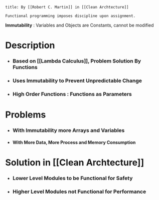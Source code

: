 
```ad-note
title: By [[Robert C. Martin]] in [[Clean Archtecture]] 

Functional programming imposes discipline upon assignment.

```
**Immutability** : Variables and Objects are Constants, cannot be modified


# Description

- ### Based on [[Lambda Calculus]], Problem Solution By Functions
- ### Uses Immutability to Prevent Unpredictable Change
- ### High Order Functions : Functions as Parameters


# Problems
- ### With Immutability more Arrays and Variables
- #### With More Data, More Process and Memory Consumption 


# Solution in [[Clean Archtecture]] 

- ### Lower Level Modules to be Functional for Safety
- ### Higher Level Modules not Functional for Performance 
